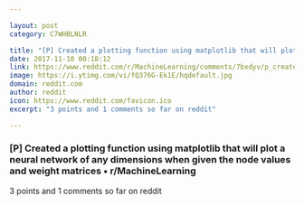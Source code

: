 ```yaml
---

layout: post
category: C7WHBLNLR

title: "[P] Created a plotting function using matplotlib that will plot a neural network of any dimensions when given the node values and weight matrices • r/MachineLearning"
date: 2017-11-10 00:18:12
link: https://www.reddit.com/r/MachineLearning/comments/7bxdyv/p_created_a_plotting_function_using_matplotlib/
image: https://i.ytimg.com/vi/fQ376G-Ek1E/hqdefault.jpg
domain: reddit.com
author: reddit
icon: https://www.reddit.com/favicon.ico
excerpt: "3 points and 1 comments so far on reddit"

---
```


### [P] Created a plotting function using matplotlib that will plot a neural network of any dimensions when given the node values and weight matrices • r/MachineLearning

3 points and 1 comments so far on reddit